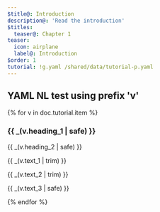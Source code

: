 ```yaml
---
$title@: Introduction
description@: 'Read the introduction'
$titles:
  teaser@: Chapter 1
teaser:
  icon: airplane
  label@: Introduction
$order: 1
tutorial: !g.yaml /shared/data/tutorial-p.yaml
---
```


## YAML NL test using prefix 'v'

{% for v in doc.tutorial.item %}
<h3 class="">{{ _(v.heading_1 | safe) }}</h3>
 <p class="">{{ _(v.heading_2 | safe) }}</p>
 <p class="">{{ _(v.text_1 | trim) }}</p>
 <p class="">{{ _(v.text_2 | trim) }}</p>
 <p class="">{{ _(v.text_3 | safe) }}</p>
{% endfor %}

